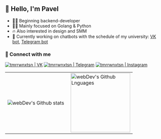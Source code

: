 ## 👋 Hello, I'm Pavel

- 👨‍💻 Beginning backend-developer
- 👨‍💻 Mainly focused on Golang & Python
- 🔥 Also interested in design and SMM
- 💬 Currently working on chatbots with the schedule of my university: [VK bot](http://vk.me/scheduleofulstu), [Telegram bot](https://t.me/scheduleofulstubot)

### 🤝 Connect with me

[<img alt="tmrrwnxtsn | VK" src="https://img.shields.io/badge/vk-4680C2.svg?&style=for-the-badge&logo=vk&logoColor=white" />](https://vk.me/tmrrwnxtsn)
[<img alt="tmrrwnxtsn | Telegram" src="https://img.shields.io/badge/Telegram-2CA5E0?style=for-the-badge&logo=telegram&logoColor=white" />](https://t.me/tmrrwnxtsn)
[<img alt="tmrrwnxtsn | Instagram" src="https://img.shields.io/badge/instagram-E4405F.svg?&style=for-the-badge&logo=instagram&logoColor=white" />](https://www.instagram.com/tmrrwnxtsn/)

<table>
  <tr>
    <td>
      <img align="left" src="https://github-readme-streak-stats.herokuapp.com/?user=tmrrwnxtsn&theme=algolia" alt="webDev's Github stats" />
    </td>
    <td>
      <img height="195px" align="right" alt="webDev's Github Lnguages" src="https://github-readme-stats-eight-theta.vercel.app/api/top-langs/?username=tmrrwnxtsn&theme=algolia&layout=compact" />
    </td>
  </tr>
</table>
